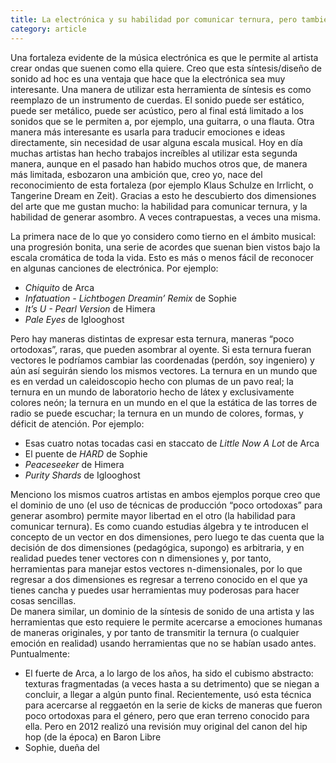 ```yaml
---
title: La electrónica y su habilidad por comunicar ternura, pero también generar Asombro
category: article
---
```


Una fortaleza evidente de la música electrónica es que le permite al artista crear ondas que suenen como ella quiere. Creo que esta síntesis/diseño de sonido ad hoc es una ventaja que hace que la electrónica sea muy interesante.
Una manera de utilizar esta herramienta de síntesis es como reemplazo de un instrumento de cuerdas. El sonido puede ser estático, puede ser metálico, puede ser acústico, pero al final está limitado a los sonidos que se le permiten a, por ejemplo, una guitarra, o una flauta.
Otra manera más interesante es usarla para traducir emociones e ideas directamente, sin necesidad de usar alguna escala musical.
Hoy en día muchas artistas han hecho trabajos increíbles al utilizar esta segunda manera, aunque en el pasado han habido muchos otros que, de manera más limitada, esbozaron una ambición que, creo yo, nace del reconocimiento de esta fortaleza (por ejemplo Klaus Schulze en Irrlicht, o Tangerine Dream en Zeit). Gracias a esto he descubierto dos dimensiones del arte que me gustan mucho: la habilidad para comunicar ternura, y la habilidad de generar asombro. A veces contrapuestas, a veces una misma.

La primera nace de lo que yo considero como tierno en el ámbito musical: una progresión bonita, una serie de acordes que suenan bien vistos bajo la escala cromática de toda la vida. Esto es más o menos fácil de reconocer en algunas canciones de electrónica. Por ejemplo:

* *Chiquito* de Arca
* *Infatuation - Lichtbogen Dreamin’ Remix* de Sophie
* *It’s U - Pearl Version* de Himera
* *Pale Eyes* de Iglooghost

Pero hay maneras distintas de expresar esta ternura, maneras “poco ortodoxas”, raras, que pueden asombrar al oyente. Si esta ternura fueran vectores le podríamos cambiar las coordenadas (perdón, soy ingeniero) y aún así seguirán siendo los mismos vectores. La ternura en un mundo que es en verdad un caleidoscopio hecho con plumas de un pavo real; la ternura en un mundo de laboratorio hecho de látex y exclusivamente colores neón; la ternura en un mundo en el que la estática de las torres de radio se puede escuchar; la ternura en un mundo de colores, formas, y déficit de atención. Por ejemplo:

* Esas cuatro notas tocadas casi en staccato de *Little Now A Lot* de Arca
* El puente de *HARD* de Sophie
* *Peaceseeker* de Himera
* *Purity Shards* de Iglooghost

Menciono los mismos cuatros artistas en ambos ejemplos porque creo que el dominio de uno (el uso de técnicas de producción “poco ortodoxas” para generar asombro) permite mayor libertad en el otro (la  habilidad para comunicar ternura). Es como cuando estudias álgebra y te introducen el concepto de un vector en dos dimensiones, pero luego te das cuenta que la decisión de dos dimensiones (pedagógica, supongo) es arbitraria, y en realidad puedes tener vectores con n dimensiones y, por tanto, herramientas para manejar estos vectores n-dimensionales, por lo que regresar a dos dimensiones es regresar a terreno conocido en el que ya tienes cancha y puedes usar herramientas muy poderosas para hacer cosas sencillas.  
De manera similar, un dominio de la síntesis de sonido de una artista y las herramientas que esto requiere le permite acercarse a emociones humanas de maneras originales, y por tanto de transmitir la ternura (o cualquier emoción en realidad) usando herramientas que no se habían usado antes. Puntualmente:

* El fuerte de Arca, a lo largo de los años, ha sido el cubismo abstracto: texturas fragmentadas (a veces hasta a su detrimento) que se niegan a concluir, a llegar a algún punto final. Recientemente, usó esta técnica para acercarse al reggaetón en la serie de kicks de maneras que fueron poco ortodoxas para el género, pero que eran terreno conocido para ella. Pero en 2012 realizó una revisión muy original del canon del hip hop (de la época) en Baron Libre
* Sophie, dueña del 


